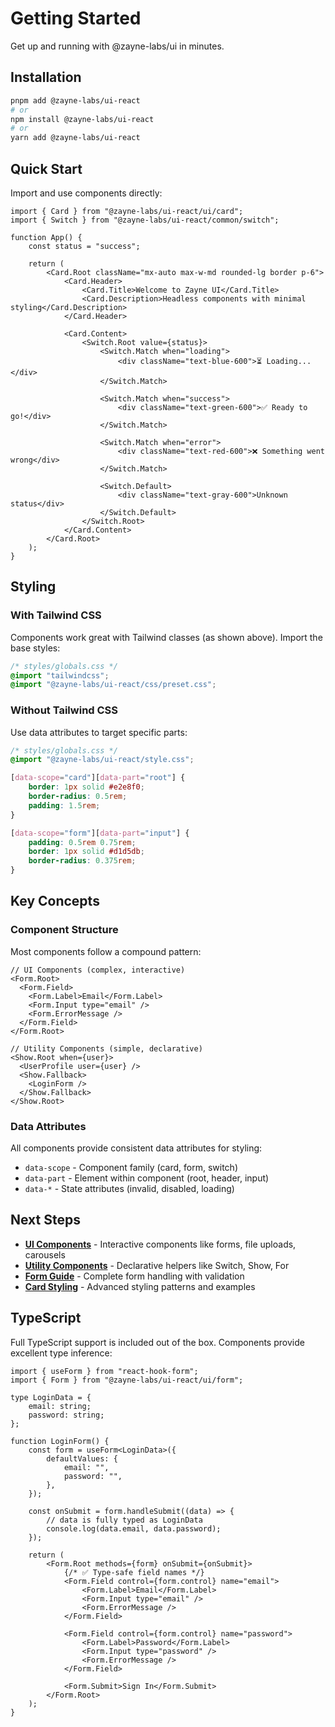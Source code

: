 # Getting Started

Get up and running with @zayne-labs/ui in minutes.

## Installation

```bash
pnpm add @zayne-labs/ui-react
# or
npm install @zayne-labs/ui-react
# or
yarn add @zayne-labs/ui-react
```

## Quick Start

Import and use components directly:

```tsx
import { Card } from "@zayne-labs/ui-react/ui/card";
import { Switch } from "@zayne-labs/ui-react/common/switch";

function App() {
	const status = "success";

	return (
		<Card.Root className="mx-auto max-w-md rounded-lg border p-6">
			<Card.Header>
				<Card.Title>Welcome to Zayne UI</Card.Title>
				<Card.Description>Headless components with minimal styling</Card.Description>
			</Card.Header>

			<Card.Content>
				<Switch.Root value={status}>
					<Switch.Match when="loading">
						<div className="text-blue-600">⏳ Loading...</div>
					</Switch.Match>

					<Switch.Match when="success">
						<div className="text-green-600">✅ Ready to go!</div>
					</Switch.Match>

					<Switch.Match when="error">
						<div className="text-red-600">❌ Something went wrong</div>
					</Switch.Match>

					<Switch.Default>
						<div className="text-gray-600">Unknown status</div>
					</Switch.Default>
				</Switch.Root>
			</Card.Content>
		</Card.Root>
	);
}
```

## Styling

### With Tailwind CSS

Components work great with Tailwind classes (as shown above). Import the base styles:

```css
/* styles/globals.css */
@import "tailwindcss";
@import "@zayne-labs/ui-react/css/preset.css";
```

### Without Tailwind CSS

Use data attributes to target specific parts:

```css
/* styles/globals.css */
@import "@zayne-labs/ui-react/style.css";

[data-scope="card"][data-part="root"] {
	border: 1px solid #e2e8f0;
	border-radius: 0.5rem;
	padding: 1.5rem;
}

[data-scope="form"][data-part="input"] {
	padding: 0.5rem 0.75rem;
	border: 1px solid #d1d5db;
	border-radius: 0.375rem;
}
```

## Key Concepts

### Component Structure

Most components follow a compound pattern:

```tsx
// UI Components (complex, interactive)
<Form.Root>
  <Form.Field>
    <Form.Label>Email</Form.Label>
    <Form.Input type="email" />
    <Form.ErrorMessage />
  </Form.Field>
</Form.Root>

// Utility Components (simple, declarative)
<Show.Root when={user}>
  <UserProfile user={user} />
  <Show.Fallback>
    <LoginForm />
  </Show.Fallback>
</Show.Root>
```

### Data Attributes

All components provide consistent data attributes for styling:

- `data-scope` - Component family (card, form, switch)
- `data-part` - Element within component (root, header, input)
- `data-*` - State attributes (invalid, disabled, loading)

## Next Steps

- **[UI Components](/ui)** - Interactive components like forms, file uploads, carousels
- **[Utility Components](/utility)** - Declarative helpers like Switch, Show, For
- **[Form Guide](/ui/form)** - Complete form handling with validation
- **[Card Styling](/ui/card#styling)** - Advanced styling patterns and examples

## TypeScript

Full TypeScript support is included out of the box. Components provide excellent type inference:

```tsx
import { useForm } from "react-hook-form";
import { Form } from "@zayne-labs/ui-react/ui/form";

type LoginData = {
	email: string;
	password: string;
};

function LoginForm() {
	const form = useForm<LoginData>({
		defaultValues: {
			email: "",
			password: "",
		},
	});

	const onSubmit = form.handleSubmit((data) => {
		// data is fully typed as LoginData
		console.log(data.email, data.password);
	});

	return (
		<Form.Root methods={form} onSubmit={onSubmit}>
			{/* ✅ Type-safe field names */}
			<Form.Field control={form.control} name="email">
				<Form.Label>Email</Form.Label>
				<Form.Input type="email" />
				<Form.ErrorMessage />
			</Form.Field>

			<Form.Field control={form.control} name="password">
				<Form.Label>Password</Form.Label>
				<Form.Input type="password" />
				<Form.ErrorMessage />
			</Form.Field>

			<Form.Submit>Sign In</Form.Submit>
		</Form.Root>
	);
}
```
